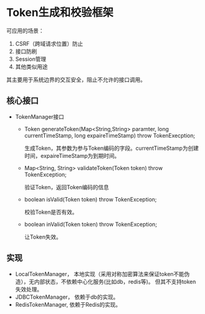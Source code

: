 # Token生成和校验框架

可应用的场景：

1. CSRF（跨域请求位置）防止
2. 接口防刷
3. Session管理
4. 其他类似用途

其主要用于系统边界的交互安全，阻止不允许的接口调用。



## 核心接口

- TokenManager接口

  - Token generateToken(Map<String,String> paramter, long currentTimeStamp, long expaireTimeStamp) throw TokenExecption;

      生成Token，其参数为参与Token编码的字段。currentTimeStamp为创建时间，expaireTimeStamp为到期时间。

  - Map<String, String> validateToken(Token token) throw TokenException;

    验证Token，返回Token编码的信息

  - boolean  isValid(Token token) throw TokenException;

    校验Token是否有效。

  - boolean inValid(Token token) throw TokenException;

    让Token失效。

##  实现

- LocalTokenManager， 本地实现（采用对称加密算法来保证token不能伪造），无内部状态，不依赖中心化服务(比如db，redis等)。 但其不支持token失效处理。
- JDBCTokenManager， 依赖于db的实现。
- RedisTokenManager,  依赖于Redis的实现。